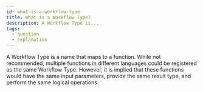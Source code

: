 ```yaml
---
id: what-is-a-workflow-type
title: What is a Workflow Type?
description: A Workflow Type is...
tags:
  - question
  - explanation
---
```


A Workflow Type is a name that maps to a function.
While not recommended, multiple functions in different languages could be registered as the same Workflow Type.
However, it is implied that these functions would have the same input parameters, provide the same result type, and perform the same logical operations.
